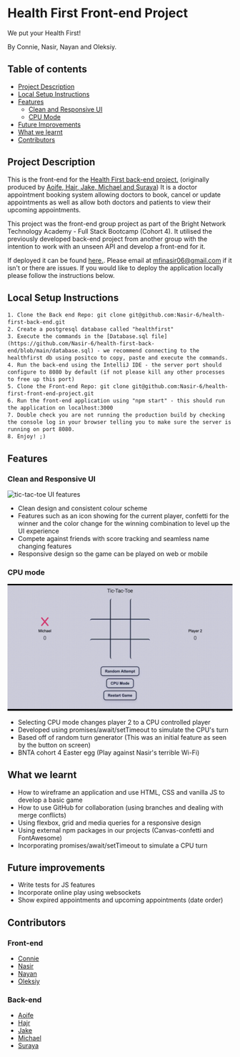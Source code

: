 
# Health First Front-end Project

We put your Health First!

By Connie, Nasir, Nayan and Oleksiy.

## Table of contents
<!--ts-->
* [Project Description](#project-description)
* [Local Setup Instructions](#local-setup-instructions)
* [Features](#features)
  * [Clean and Responsive UI](#clean-and-responsive-ui)
  * [CPU Mode](#cpu-mode)
* [Future Improvements](#future-improvements)
* [What we learnt](#what-we-learnt)
* [Contributors](#contributors)

<!--te-->



## Project Description

This is the front-end for the [Health First back-end project.](https://github.com/Nasir-6/health-first-back-end) (originally produced by [Aoife, Hajr, Jake, Michael and Suraya](https://github.com/Jake-Raffe/Back-end_Project))
It is a doctor appointment booking system allowing doctors to book, cancel or update appointments as well as allow both doctors and patients to view their upcoming appointments.

This project was the front-end group project as part of the Bright Network Technology Academy - Full Stack Bootcamp (Cohort 4). It utilised the previously developed back-end project from another group with the intention to work with an unseen API and develop a front-end for it.

If deployed it can be found [here.](https://nasir-6.github.io/Tic-Tac-Toe-Group-Project/). Please email at mfinasir06@gmail.com if it isn't or there are issues. 
If you would like to deploy the application locally please follow the instructions below.

## Local Setup Instructions

    1. Clone the Back end Repo: git clone git@github.com:Nasir-6/health-first-back-end.git
    2. Create a postgresql database called "healthfirst"
    3. Execute the commands in the [Database.sql file](https://github.com/Nasir-6/health-first-back-end/blob/main/database.sql) - we recommend connecting to the healthfirst db using positco to copy, paste and execute the commands.
    4. Run the back-end using the IntelliJ IDE - the server port should configure to 8080 by default (if not please kill any other processes to free up this port)
    5. Clone the Front-end Repo: git clone git@github.com:Nasir-6/health-first-front-end-project.git
    6. Run the front-end application using "npm start" - this should run the application on localhost:3000
    7. Double check you are not running the production build by checking the console log in your browser telling you to make sure the server is running on port 8080.
    8. Enjoy! ;)



## Features
### Clean and Responsive UI
![tic-tac-toe UI features](https://github.com/Nasir-6/Tic-Tac-Toe-Group-Project/blob/main/UI-demo.gif)
- Clean design and consistent colour scheme
- Features such as an icon showing for the current player, confetti for the winner and the color change for the winning combination to level up the UI experience
- Compete against friends with score tracking and seamless name changing features
- Responsive design so the game can be played on web or mobile


### CPU mode
![CPU mode feature](https://github.com/Nasir-6/Tic-Tac-Toe-Group-Project/blob/main/CPU-mode-demo.gif)
- Selecting CPU mode changes player 2 to a CPU controlled player
- Developed using promises/await/setTimeout to simulate the CPU's turn 
- Based off of random turn generator (This was an initial feature as seen by the button on screen)
- BNTA cohort 4 Easter egg (Play against Nasir's terrible Wi-Fi)


## What we learnt
- How to wireframe an application and use HTML, CSS and vanilla JS to develop a basic game
- How to use GitHub for collaboration (using branches and dealing with merge conflicts)
- Using flexbox, grid and media queries for a responsive design
- Using external npm packages in our projects (Canvas-confetti and FontAwesome)
- Incorporating promises/await/setTimeout to simulate a CPU turn

## Future improvements
- Write tests for JS features
- Incorporate online play using websockets
- Show expired appointments and upcoming appointments (date order)

## Contributors

### Front-end
- [Connie](https://github.com/conniebernardin)
- [Nasir](https://github.com/Nasir-6)
- [Nayan](https://github.com/Nayan-grg)
- [Oleksiy](https://github.com/oleksiysmola)

### Back-end
- [Aoife](https://github.com/aoifeags)
- [Hajr](https://github.com/hdelli)
- [Jake](https://github.com/Jake-Raffe)
- [Michael](https://github.com/13stMichael)
- [Suraya](https://github.com/SurayaHasan)




